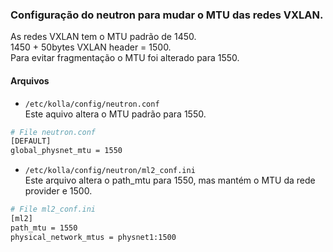 ### Configuração do neutron para mudar o MTU das redes VXLAN.

As redes VXLAN tem o MTU padrão de 1450.  
1450 + 50bytes VXLAN header = 1500.  
Para evitar fragmentação o MTU foi alterado para 1550.  

#### Arquivos
- `/etc/kolla/config/neutron.conf`  
Este aquivo altera o MTU padrão para 1550.  
```bash
# File neutron.conf
[DEFAULT]
global_physnet_mtu = 1550
```

- `/etc/kolla/config/neutron/ml2_conf.ini`  
Este arquivo altera o path_mtu para 1550, mas mantém o MTU da rede provider e 1500.  
``` bash
# File ml2_conf.ini
[ml2]
path_mtu = 1550
physical_network_mtus = physnet1:1500
```
